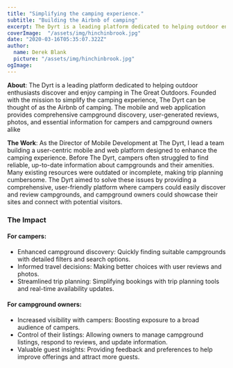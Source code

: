 ```yaml
---
title: "Simplifying the camping experience."
subtitle: "Building the Airbnb of camping"
excerpt: The Dyrt is a leading platform dedicated to helping outdoor enthusiasts discover and enjoy camping in The Great Outdoors. Founded with the mission to simplify the camping experience, The Dyrt can be thought of as the Airbnb of camping. The mobile and web application provides comprehensive campground discovery, user-generated reviews, photos, and essential information for campers and campground owners alike"
coverImage:  "/assets/img/hinchinbrook.jpg"
date: "2020-03-16T05:35:07.322Z"
author:
  name: Derek Blank
  picture: "/assets/img/hinchinbrook.jpg"
ogImage:
---
```


**About**: The Dyrt is a leading platform dedicated to helping outdoor enthusiasts discover and enjoy camping in The Great Outdoors. Founded with the mission to simplify the camping experience, The Dyrt can be thought of as the Airbnb of camping. The mobile and web application provides comprehensive campground discovery, user-generated reviews, photos, and essential information for campers and campground owners alike

**The Work**: As the Director of Mobile Development at The Dyrt, I lead a team building a user-centric mobile and web platform designed to enhance the camping experience. Before The Dyrt, campers often struggled to find reliable, up-to-date information about campgrounds and their amenities. Many existing resources were outdated or incomplete, making trip planning cumbersome. 
The Dyrt aimed to solve these issues by providing a comprehensive, user-friendly platform where campers could easily discover and review campgrounds, and campground owners could showcase their sites and connect with potential visitors.


### The Impact

#### For campers:
- Enhanced campground discovery: Quickly finding suitable campgrounds with detailed filters and search options.
- Informed travel decisions: Making better choices with user reviews and photos.
- Streamlined trip planning: Simplifying bookings with trip planning tools and real-time availability updates.


#### For campground owners:
* Increased visibility with campers: Boosting exposure to a broad audience of campers.
* Control of their listings: Allowing owners to manage campground listings, respond to reviews, and update information.
* Valuable guest insights: Providing feedback and preferences to help improve offerings and attract more guests.